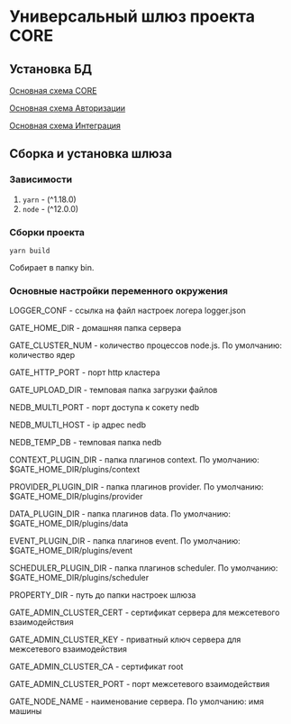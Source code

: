 # Универсальный шлюз проекта CORE

## Установка БД

[Основная схема CORE](dbms/README.md)

[Основная схема Авторизации](dbms_auth/README.md)

[Основная схема Интеграция](dbms_integration/README.md)

## Сборка и установка шлюза 
### Зависимости

1. `yarn` - (^1.18.0)
2. `node` - (^12.0.0)

### Сборки проекта 

```yarn build```

Собирает в папку bin.

### Основные настройки переменного окружения

LOGGER_CONF - ссылка на файл настроек логера logger.json

GATE_HOME_DIR - домашняя папка сервера

GATE_CLUSTER_NUM - количество процессов node.js. По умолчанию: количество ядер

GATE_HTTP_PORT - порт http кластера

GATE_UPLOAD_DIR - темповая папка загрузки файлов

NEDB_MULTI_PORT - порт доступа к сокету nedb 

NEDB_MULTI_HOST - ip адрес nedb

NEDB_TEMP_DB - темповая папка nedb

CONTEXT_PLUGIN_DIR - папка плагинов context. По умолчанию: $GATE_HOME_DIR/plugins/context

PROVIDER_PLUGIN_DIR - папка плагинов provider. По умолчанию: $GATE_HOME_DIR/plugins/provider

DATA_PLUGIN_DIR - папка плагинов data. По умолчанию: $GATE_HOME_DIR/plugins/data

EVENT_PLUGIN_DIR - папка плагинов event. По умолчанию: $GATE_HOME_DIR/plugins/event

SCHEDULER_PLUGIN_DIR - папка плагинов scheduler. По умолчанию: $GATE_HOME_DIR/plugins/scheduler

PROPERTY_DIR - путь до папки настроек шлюза

GATE_ADMIN_CLUSTER_CERT - сертификат сервера для межсетевого взаимодействия

GATE_ADMIN_CLUSTER_KEY - приватный ключ сервера для межсетевого взаимодействия

GATE_ADMIN_CLUSTER_CA - сертификат root

GATE_ADMIN_CLUSTER_PORT - порт межсетевого взаимодействия

GATE_NODE_NAME - наименование сервера. По умолчанию: имя машины
